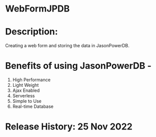 # WebFormJPDB
# Description: 
Creating a web form and storing the data in JasonPowerDB.
#  Benefits of using JasonPowerDB - 
1. High Performance
2. Light Weight 
3. Ajax Enabled 
4. Serverless 
5. Simple to Use 
6. Real-time Database
# Release History: 25 Nov 2022
